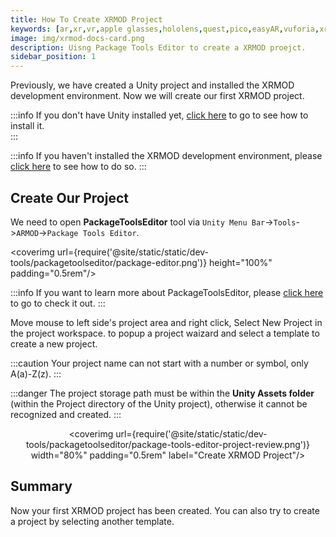 ```yaml
---
title: How To Create XRMOD Project
keywords: [ar,xr,vr,apple glasses,hololens,quest,pico,easyAR,vuforia,xrmod,mod,doc,metaverse,facebook,meta,unity]
image: img/xrmod-docs-card.png
description: Uisng Package Tools Editor to create a XRMOD proejct.
sidebar_position: 1
---
```


Previously, we have created a Unity project and installed the XRMOD development environment. Now we will create our first XRMOD project.

:::info
If you don't have Unity installed yet, [click here](../prepare-for-developer/install-unityengine) to go to see how to install it.  
:::

:::info
If you haven't installed the XRMOD development environment, please [click here](../prepare-for-developer/install-dev-environment) to see how to do so.
:::

## Create Our Project

We need to open **PackageToolsEditor** tool via `Unity Menu Bar`->`Tools`->`ARMOD`->`Package Tools Editor`.

<coverimg  url={require('@site/static/static/dev-tools/packagetoolseditor/package-editor.png')} height="100%" padding="0.5rem"/>

:::info
If you want to learn more about PackageToolsEditor, please [click here](../dev-tools/package-tools) to go to check it out.
:::

Move mouse to left side's project area and right click, Select New Project in the project workspace. to popup a project waizard and select a template to create a new project.

:::caution
Your project name can not start with a number or symbol, only A(a)-Z(z).
:::

<center>
<coverimg  url={require('@site/static/static/dev-tools/packagetoolseditor/packagetoolseditor-create-project-guide.png')} width="80%" padding="0.5rem" label="Create XRMOD Project"/>
</center>

:::danger
The project storage path must be within the **Unity Assets folder** (within the Project directory of the Unity project), otherwise it cannot be recognized and created.
:::

<center>

<coverimg  url={require('@site/static/static/dev-tools/packagetoolseditor/package-tools-editor-project-review.png')} width="80%" padding="0.5rem" label="Create XRMOD Project"/>

</center>


## Summary

Now your first XRMOD project has been created. You can also try to create a project by selecting another template.